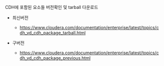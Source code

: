 CDH에 포함된 요소들 버전확인 및 tarball 다운로드

- 최신버전
  - https://www.cloudera.com/documentation/enterprise/latest/topics/cdh_vd_cdh_package_tarball.html

- 구버전  
  - https://www.cloudera.com/documentation/enterprise/latest/topics/cdh_vd_cdh_package_previous.html
